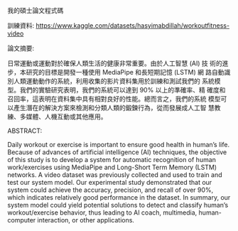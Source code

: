我的碩士論文程式碼

訓練資料: https://www.kaggle.com/datasets/hasyimabdillah/workoutfitness-video

論文摘要:

日常運動或運動對於確保人類生活的健康非常重要。由於人工智慧 (AI) 技
術的進步，本研究的目標是開發一種使用 MediaPipe 和長短期記憶 (LSTM) 網
路自動識別人類運動動作的系統，利用收集的影片資料集用於訓練和測試我們的
系統模型。我們的實驗研究表明，我們的系統可以達到 90% 以上的準確率、精
確度和召回率，這表明在資料集中具有相對良好的性能。總而言之，我們的系統
模型可以產生潛在的解決方案來檢測和分類人類的鍛鍊行為，從而發展成人工智
慧教練、多媒體、人機互動或其他應用。

ABSTRACT:

Daily workout or exercise is important to ensure good health in human’s life. Because of advances of artificial 
intelligence (AI) techniques, the objective of this study is to develop a system for automatic recognition of 
human work/exercises using MediaPipe and Long-Short Term Memory (LSTM) networks. A video dataset was 
previously collected and used to train and test our system model. Our experimental study demonstrated that 
our system could achieve the accuracy, precision, and recall of over 90%, which indicates relatively good 
performance in the dataset. In summary, our system model could yield potential solutions to detect and 
classify human’s workout/exercise behavior, thus leading to AI coach, multimedia, human-computer 
interaction, or other applications. 
